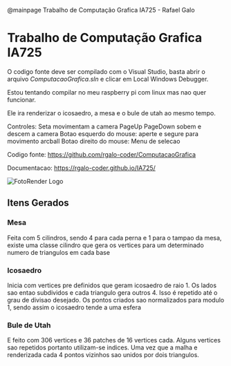 ﻿@mainpage Trabalho de Computação Grafica IA725 - Rafael Galo

# Trabalho de Computação Grafica IA725

O codigo fonte deve ser compilado com o Visual Studio, 
basta abrir o arquivo *ComputacaoGrafica.sln* e clicar em Local Windows Debugger.

Estou tentando compilar no meu raspberry pi com linux mas nao quer funcionar.

Ele ira renderizar o icosaedro, a mesa e o bule de utah ao mesmo tempo.

Controles:
Seta movimentam a camera
PageUp PageDown sobem e descem a camera
Botao esquerdo do mouse: aperte e segure para movimento arcball
Botao direito do mouse: Menu de selecao

Codigo fonte:
https://github.com/rgalo-coder/ComputacaoGrafica

Documentacao:
https://rgalo-coder.github.io/IA725/

![FotoRender Logo](render.png)

## Itens Gerados
### Mesa
Feita com 5 cilindros, sendo 4 para cada perna e 1 para o tampao da mesa,
existe uma classe cilindro que gera os vertices para um determinado numero
de triangulos em cada base

### Icosaedro
Inicia com vertices pre definidos que geram icosaedro de raio 1. Os lados sao entao subdividos e cada triangulo gera outros 4. Isso é repetido até o grau de divisao desejado.
Os pontos criados sao normalizados para modulo 1, sendo assim o icosaedro tende a uma esfera

### Bule de Utah
E feito com 306 vertices e 36 patches de 16 vertices cada. Alguns vertices sao repetidos portanto utilizam-se indices.
Uma vez que a malha e renderizada cada 4 pontos vizinhos sao unidos por dois triangulos.
